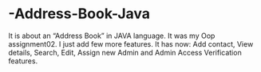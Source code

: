 # -Address-Book-Java
It is about an “Address Book” in JAVA language. It was my Oop assignment02. I just add few more features. It has now: Add contact, View details, Search, Edit, Assign new Admin and Admin Access Verification features.
